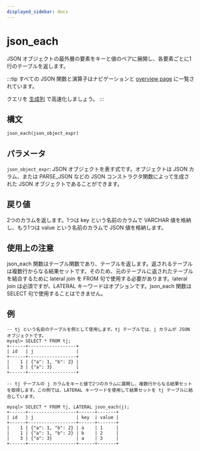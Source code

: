 ```yaml
---
displayed_sidebar: docs
---
```


# json_each

JSON オブジェクトの最外層の要素をキーと値のペアに展開し、各要素ごとに1行のテーブルを返します。

:::tip
すべての JSON 関数と演算子はナビゲーションと [overview page](../overview-of-json-functions-and-operators.md) に一覧されています。

クエリを [生成列](../../../sql-statements/generated_columns.md) で高速化しましょう。
:::

## 構文

```Haskell
json_each(json_object_expr)
```

## パラメータ

`json_object_expr`: JSON オブジェクトを表す式です。オブジェクトは JSON カラム、または PARSE_JSON などの JSON コンストラクタ関数によって生成された JSON オブジェクトであることができます。

## 戻り値

2つのカラムを返します。1つは key という名前のカラムで VARCHAR 値を格納し、もう1つは value という名前のカラムで JSON 値を格納します。

## 使用上の注意

json_each 関数はテーブル関数であり、テーブルを返します。返されるテーブルは複数行からなる結果セットです。そのため、元のテーブルに返されたテーブルを結合するために lateral join を FROM 句で使用する必要があります。lateral join は必須ですが、LATERAL キーワードはオプションです。json_each 関数は SELECT 句で使用することはできません。

## 例

```plaintext
-- tj という名前のテーブルを例として使用します。tj テーブルでは、j カラムが JSON オブジェクトです。
mysql> SELECT * FROM tj;
+------+------------------+
| id   | j                |
+------+------------------+
|    1 | {"a": 1, "b": 2} |
|    3 | {"a": 3}         |
+------+------------------+

-- tj テーブルの j カラムをキーと値で2つのカラムに展開し、複数行からなる結果セットを取得します。この例では、LATERAL キーワードを使用して結果セットを tj テーブルに結合しています。

mysql> SELECT * FROM tj, LATERAL json_each(j);
+------+------------------+------+-------+
| id   | j                | key  | value |
+------+------------------+------+-------+
|    1 | {"a": 1, "b": 2} | a    | 1     |
|    1 | {"a": 1, "b": 2} | b    | 2     |
|    3 | {"a": 3}         | a    | 3     |
+------+------------------+------+-------+
```

